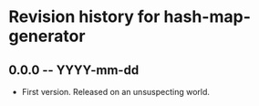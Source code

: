 # Revision history for hash-map-generator

## 0.0.0  -- YYYY-mm-dd

* First version. Released on an unsuspecting world.
